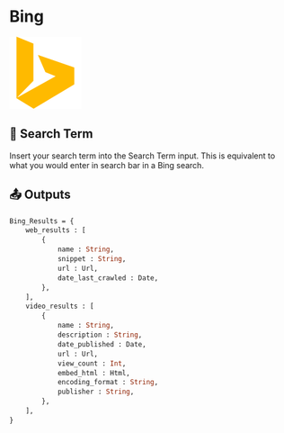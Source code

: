 # Bing

![Search the web with Bing.](../../.gitbook/assets/bing%20%281%29.png)

## 🔎 Search Term

Insert your search term into the Search Term input. This is equivalent to what you would enter in search bar in a Bing search. 

## 📤 Outputs

```graphql
Bing_Results = {
    web_results : [
        {
            name : String, 
            snippet : String,
            url : Url,
            date_last_crawled : Date,
        },
    ],
    video_results : [
        {
            name : String,
            description : String,
            date_published : Date,
            url : Url,
            view_count : Int,
            embed_html : Html,
            encoding_format : String,
            publisher : String,
        },
    ],
}
```


